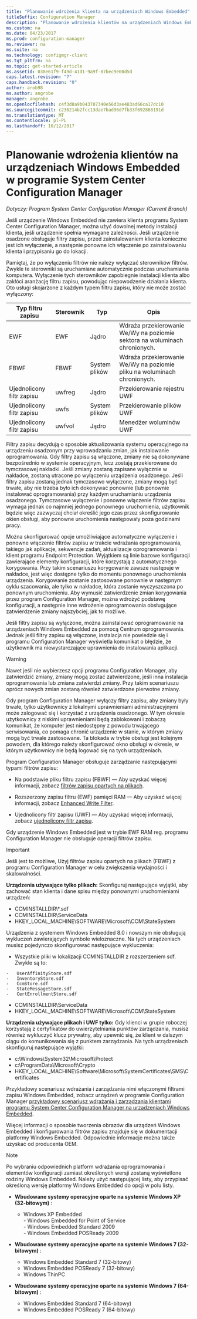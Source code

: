 ```yaml
---
title: "Planowanie wdrożenia klienta na urządzeniach Windows Embedded"
titleSuffix: Configuration Manager
description: "Planowanie wdrożenia klientów na urządzeniach Windows Embedded w programie System Center Configuration Manager."
ms.custom: na
ms.date: 04/23/2017
ms.prod: configuration-manager
ms.reviewer: na
ms.suite: na
ms.technology: configmgr-client
ms.tgt_pltfrm: na
ms.topic: get-started-article
ms.assetid: 038e61f9-f49d-41d1-9a9f-87bec9e00d5d
caps.latest.revision: "7"
caps.handback.revision: "0"
author: arob98
ms.author: angrobe
manager: angrobe
ms.openlocfilehash: c4f3d8a9b043707340e56d3ae483ad66ca17dc10
ms.sourcegitcommit: c236214b2fcc13dae7bad96d7fb33f692868191d
ms.translationtype: MT
ms.contentlocale: pl-PL
ms.lasthandoff: 10/12/2017
---
```

# <a name="planning-for-client-deployment-to-windows-embedded-devices-in-system-center-configuration-manager"></a>Planowanie wdrożenia klientów na urządzeniach Windows Embedded w programie System Center Configuration Manager

*Dotyczy: Program System Center Configuration Manager (Current Branch)*

<a name="BKMK_DeployClientEmbedded"></a>Jeśli urządzenie Windows Embedded nie zawiera klienta programu System Center Configuration Manager, można użyć dowolnej metody instalacji klienta, jeśli urządzenie spełnia wymagane zależności. Jeśli urządzenie osadzone obsługuje filtry zapisu, przed zainstalowaniem klienta konieczne jest ich wyłączenie, a następnie ponowne ich włączenie po zainstalowaniu klienta i przypisaniu go do lokacji.  

 Pamiętaj, że po wyłączeniu filtrów nie należy wyłączać sterowników filtrów. Zwykle te sterowniki są uruchamiane automatycznie podczas uruchamiania komputera. Wyłączenie tych sterowników zapobiegnie instalacji klienta albo zakłóci aranżację filtru zapisu, powodując niepowodzenie działania klienta. Oto usługi skojarzone z każdym typem filtru zapisu, który nie może zostać wyłączony:  

|Typ filtru zapisu|Sterownik|Typ|Opis|  
|-----------------------|------------|----------|-----------------|  
|EWF|EWF|Jądro|Wdraża przekierowanie We/Wy na poziomie sektora na woluminach chronionych.|  
|FBWF|FBWF|System plików|Wdraża przekierowanie We/Wy na poziomie pliku na woluminach chronionych.|  
|Ujednolicony filtr zapisu|uwfreg|Jądro|Przekierowanie rejestru UWF|  
|Ujednolicony filtr zapisu|uwfs|System plików|Przekierowanie plików UWF|  
|Ujednolicony filtr zapisu|uwfvol|Jądro|Menedżer woluminów UWF|  

 Filtry zapisu decydują o sposobie aktualizowania systemu operacyjnego na urządzeniu osadzonym przy wprowadzaniu zmian, jak instalowanie oprogramowania. Gdy filtry zapisu są włączone, zmiany nie są dokonywane bezpośrednio w systemie operacyjnym, lecz zostają przekierowane do tymczasowej nakładki. Jeśli zmiany zostaną zapisane wyłącznie w nakładce, zostaną utracone po wyłączeniu urządzenia osadzonego. Jeśli filtry zapisu zostaną jednak tymczasowo wyłączone, zmiany mogą być trwałe, aby nie trzeba było ich dokonywać ponownie (lub ponownie instalować oprogramowania) przy każdym uruchamianiu urządzenia osadzonego. Tymczasowe wyłączenie i ponowne włączenie filtrów zapisu wymaga jednak co najmniej jednego ponownego uruchomienia, użytkownik będzie więc zazwyczaj chciał określić jego czas przez skonfigurowanie okien obsługi, aby ponowne uruchomienia następowały poza godzinami pracy.  

 Można skonfigurować opcje umożliwiające automatyczne wyłączenie i ponowne włączenie filtrów zapisu w trakcie wdrażania oprogramowania, takiego jak aplikacje, sekwencje zadań, aktualizacje oprogramowania i klient programu Endpoint Protection. Wyjątkiem są linie bazowe konfiguracji zawierające elementy konfiguracji, które korzystają z automatycznego korygowania. Przy takim scenariuszu korygowanie zawsze następuje w nakładce, jest więc dostępne tylko do momentu ponownego uruchomienia urządzenia. Korygowanie zostanie zastosowane ponownie w następnym cyklu szacowania, ale tylko w nakładce, która zostanie wyczyszczona po ponownym uruchomieniu. Aby wymusić zatwierdzenie zmian korygowania przez program Configuration Manager, można wdrożyć podstawę konfiguracji, a następnie inne wdrożenie oprogramowania obsługujące zatwierdzenie zmiany najszybciej, jak to możliwe.  

 Jeśli filtry zapisu są wyłączone, można zainstalować oprogramowanie na urządzeniach Windows Embedded za pomocą Centrum oprogramowania. Jednak jeśli filtry zapisu są włączone, instalacja nie powiedzie się i programu Configuration Manager wyświetla komunikat o błędzie, że użytkownik ma niewystarczające uprawnienia do instalowania aplikacji.  

> [!WARNING]  
>  Nawet jeśli nie wybierzesz opcji programu Configuration Manager, aby zatwierdzić zmiany, zmiany mogą zostać zatwierdzone, jeśli inna instalacja oprogramowania lub zmiana zatwierdzi zmiany. Przy takim scenariuszu oprócz nowych zmian zostaną również zatwierdzone pierwotne zmiany.  

 Gdy program Configuration Manager wyłączy filtry zapisu, aby zmiany były trwałe, tylko użytkownicy z lokalnymi uprawnieniami administracyjnymi może zalogować się i korzystać z urządzenia osadzonego. W tym okresie użytkownicy z niskimi uprawnieniami będą zablokowani i zobaczą komunikat, że komputer jest niedostępny z powodu trwającego serwisowania, co pomaga chronić urządzenie w stanie, w którym zmiany mogą być trwale zastosowane. Ta blokada w trybie obsługi jest kolejnym powodem, dla którego należy skonfigurować okno obsługi w okresie, w którym użytkownicy nie będą logować się na tych urządzeniach.  

 Program Configuration Manager obsługuje zarządzanie następującymi typami filtrów zapisu:  

-   Na podstawie pliku filtru zapisu (FBWF) — Aby uzyskać więcej informacji, zobacz [filtrów zapisu opartych na plikach](http://go.microsoft.com/fwlink/?LinkID=204717).  

-   Rozszerzony zapisu filtru (EWF) pamięci RAM — Aby uzyskać więcej informacji, zobacz [Enhanced Write Filter](http://go.microsoft.com/fwlink/?LinkId=204718).  

-   Ujednolicony filtr zapisu (UWF) — Aby uzyskać więcej informacji, zobacz [ujednolicony filtr zapisu](http://go.microsoft.com/fwlink/?LinkId=309236).  

 Gdy urządzenie Windows Embedded jest w trybie EWF RAM reg. programu Configuration Manager nie obsługuje operacji filtrów zapisu.  

> [!IMPORTANT]  
>  Jeśli jest to możliwe, Użyj filtrów zapisu opartych na plikach (FBWF) z programu Configuration Manager w celu zwiększenia wydajności i skalowalności.
>
> **Urządzenia używające tylko plikach:** Skonfiguruj następujące wyjątki, aby zachować stan klienta i dane spisu między ponownymi uruchomieniami urządzeń:  
>   
>  -   CCMINSTALLDIR\\*.sdf  
> -   CCMINSTALLDIR\ServiceData  
> -   HKEY_LOCAL_MACHINE\SOFTWARE\Microsoft\CCM\StateSystem  
>   
>  Urządzenia z systemem Windows Embedded 8.0 i nowszym nie obsługują wykluczeń zawierających symbole wieloznaczne. Na tych urządzeniach musisz pojedynczo skonfigurować następujące wykluczenia:  
>   
>  -   Wszystkie pliki w lokalizacji CCMINSTALLDIR z rozszerzeniem sdf. Zwykle są to:  
>   
>     -   UserAffinityStore.sdf  
>     -   InventoryStore.sdf  
>     -   CcmStore.sdf  
>     -   StateMessageStore.sdf  
>     -   CertEnrollmentStore.sdf  
> -   CCMINSTALLDIR\ServiceData  
> -   HKEY_LOCAL_MACHINE\SOFTWARE\Microsoft\CCM\StateSystem  
>   
> **Urządzenia używające plikach i UWF tylko:** Gdy klienci w grupie roboczej korzystają z certyfikatów do uwierzytelniania punktów zarządzania, musisz również wykluczyć klucz prywatny, aby upewnić się, że klient w dalszym ciągu do komunikowania się z punktem zarządzania. Na tych urządzeniach skonfiguruj następujące wyjątki:  
>   
>  -   c:\Windows\System32\Microsoft\Protect  
> -   c:\ProgramData\Microsoft\Crypto  
> -   HKEY_LOCAL_MACHINE\Software\Microsoft\SystemCertificates\SMS\Certificates  

 Przykładowy scenariusz wdrażania i zarządzania nimi włączonymi filtrami zapisu Windows Embedded, zobacz urządzeń w programie Configuration Manager [przykładowy scenariusz wdrażania i zarządzania klientami programu System Center Configuration Manager na urządzeniach Windows Embedded](../../../../core/clients/deploy/example-scenario-for-deploying-and-managing-clients-on-windows-embedded-devices.md).  

 Więcej informacji o sposobie tworzenia obrazów dla urządzeń Windows Embedded i konfigurowania filtrów zapisu znajduje się w dokumentacji platformy Windows Embedded. Odpowiednie informacje można także uzyskać od producenta OEM.  

> [!NOTE]  
>  Po wybraniu odpowiednich platform wdrażania oprogramowania i elementów konfiguracji zamiast określonych wersji zostaną wyświetlone rodziny Windows Embedded. Należy użyć następującej listy, aby przypisać określoną wersję platformy Windows Embedded do opcji w polu listy.  
>   
>  -   **Wbudowane systemy operacyjne oparte na systemie Windows XP (32-bitowym)** :  
>   
>      -   Windows XP Embedded  
>     -   Windows Embedded for Point of Service  
>     -   Windows Embedded Standard 2009  
>     -   Windows Embedded POSReady 2009  
> -   **Wbudowane systemy operacyjne oparte na systemie Windows 7 (32-bitowym)** :  
>   
>      -   Windows Embedded Standard 7 (32-bitowy)  
>     -   Windows Embedded POSReady 7 (32-bitowy)  
>     -   Windows ThinPC  
> -   **Wbudowane systemy operacyjne oparte na systemie Windows 7 (64-bitowym)** :  
>   
>      -   Windows Embedded Standard 7 (64-bitowy)  
>     -   Windows Embedded POSReady 7 (64-bitowy)
